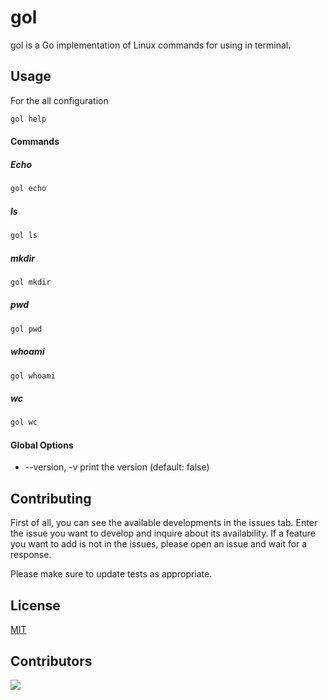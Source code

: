 # gol

gol is a Go implementation of Linux commands for using in terminal.

## Usage

For the all configuration
```bash
gol help
```
#### Commands
##### Echo
```bash
gol echo
```

##### ls
```bash
gol ls
```

##### mkdir
```bash
gol mkdir
```

##### pwd
```bash
gol pwd
```

##### whoami
```bash
gol whoami
```

##### wc
```bash
gol wc
```

#### Global Options
- --version, -v print the version (default: false)

## Contributing
First of all, you can see the available developments in the issues tab. Enter the issue you want to develop and inquire about its availability. If a feature you want to add is not in the issues, please open an issue and wait for a response.

Please make sure to update tests as appropriate.

## License
[MIT](https://choosealicense.com/licenses/mit/)

## Contributors
<a href = "https://github.com/yakuter/gol/graphs/contributors">
  <img src = "https://contrib.rocks/image?repo=yakuter/gol"/>
</a>
